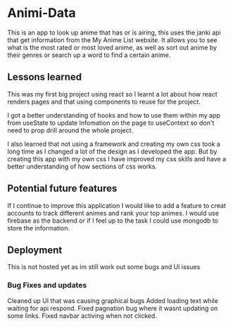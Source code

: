 # Animi-Data
This is an app to look up anime that has or is airing, this uses the janki api that get information from the My Anime List website. It allows you to see what is the most rated or most loved anime, as well as sort out anime by their genres or search up a word to find a certain anime.  

## Lessons learned
This was my first big project using react so I learnt a lot about how react renders pages and that using components to reuse for the project. 

I got a better understanding of hooks and how to use them within my app from useState to update Infomation on the page to useContext so don't need to prop drill around the whole project. 

I also learned that not using a framework and creating my own css took a long time as I changed a lot of the design as I developed the app. But by creating this app with my own css I have improved my css skills and have a better understanding of how sections of css works. 

## Potential future features
If I continue to improve this application I would like to add a feature to creat accounts to track different animes and rank your top animes. I would use firebase as the backend or if I feel up to the task I could use mongodb to store the information.

## Deployment
This is not hosted yet as im still work out some bugs and UI issues

### Bug Fixes and updates

Cleaned up UI that was causing graphical bugs
Added loading text while waiting for api respond.
Fixed pagnation bug where it wasnt updating on some links.
Fixed navbar activing when not clicked.




